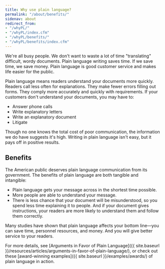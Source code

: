 ```yaml
---
title: Why use plain language?
permalink: "/about/benefits/"
sidenav: about
redirect_from:
- "/whyPL/"
- "/whyPL/index.cfm"
- "/whyPL/benefits/"
- "/whyPL/benefits/index.cfm"
---
```


We're all busy people. We don't want to waste a lot of time "translating" difficult, wordy documents. Plain language writing saves time. If we save time, we save money. Plain language is good customer service and makes life easier for the public.

Plain language means readers understand your documents more quickly. Readers call less often for explanations. They make fewer errors filling out forms. They comply more accurately and quickly with requirements. If your customers don't understand your documents, you may have to:

- Answer phone calls
- Write explanatory letters
- Write an explanatory document
- Litigate

Though no one knows the total cost of poor communication, the information we do have suggests it's high. Writing in plain language isn't easy, but it pays off in positive results.

## Benefits

The American public deserves plain language communication from its government. The benefits of plain language are both tangible and intangible:

- Plain language gets your message across in the shortest time possible.
- More people are able to understand your message.
- There is less chance that your document will be misunderstood, so you spend less time explaining it to people. And if your document gives instructions, your readers are more likely to understand them and follow them correctly.

Many studies have shown that plain language affects your bottom line—you can save time, personnel resources, and money. And you will give better service to your readers.

For more details, see [Arguments in Favor of Plain Language]({{ site.baseurl }}/resources/articles/arguments-in-favor-of-plain-language/), or check out these [award-winning examples]({{ site.baseurl }}/examples/awards/) of plain language in action.
